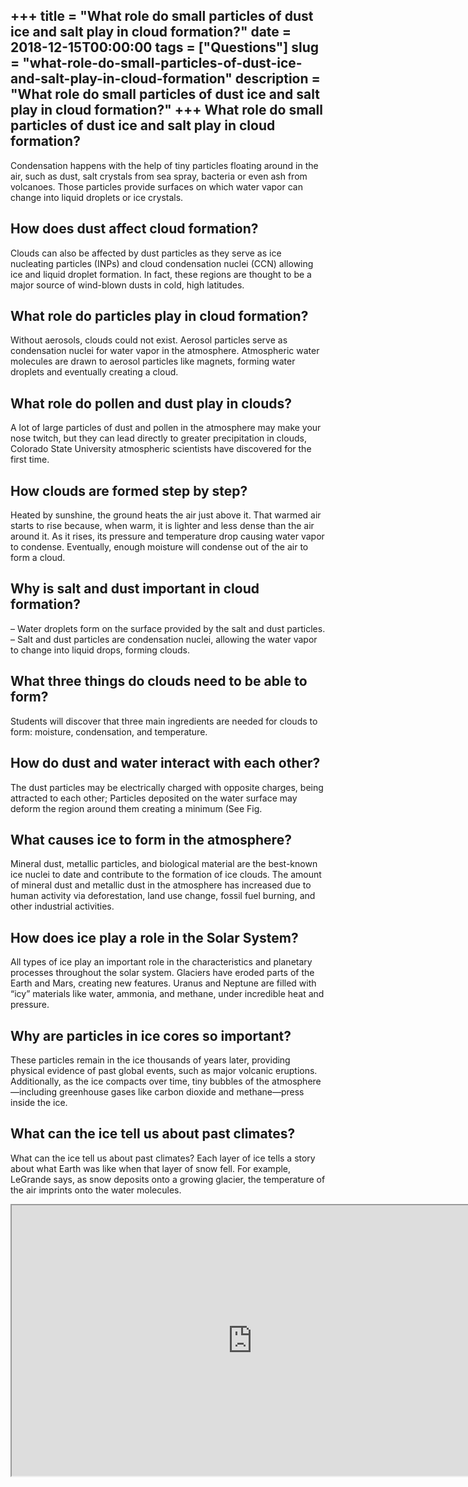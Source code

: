 +++
title = "What role do small particles of dust ice and salt play in cloud formation?"
date = 2018-12-15T00:00:00
tags = ["Questions"]
slug = "what-role-do-small-particles-of-dust-ice-and-salt-play-in-cloud-formation"
description = "What role do small particles of dust ice and salt play in cloud formation?"
+++
What role do small particles of dust ice and salt play in cloud formation?
--------------------------------------------------------------------------

Condensation happens with the help of tiny particles floating around in the air, such as dust, salt crystals from sea spray, bacteria or even ash from volcanoes. Those particles provide surfaces on which water vapor can change into liquid droplets or ice crystals.

How does dust affect cloud formation?
-------------------------------------

Clouds can also be affected by dust particles as they serve as ice nucleating particles (INPs) and cloud condensation nuclei (CCN) allowing ice and liquid droplet formation. In fact, these regions are thought to be a major source of wind-blown dusts in cold, high latitudes.

What role do particles play in cloud formation?
-----------------------------------------------

Without aerosols, clouds could not exist. Aerosol particles serve as condensation nuclei for water vapor in the atmosphere. Atmospheric water molecules are drawn to aerosol particles like magnets, forming water droplets and eventually creating a cloud.

What role do pollen and dust play in clouds?
--------------------------------------------

A lot of large particles of dust and pollen in the atmosphere may make your nose twitch, but they can lead directly to greater precipitation in clouds, Colorado State University atmospheric scientists have discovered for the first time.

How clouds are formed step by step?
-----------------------------------

Heated by sunshine, the ground heats the air just above it. That warmed air starts to rise because, when warm, it is lighter and less dense than the air around it. As it rises, its pressure and temperature drop causing water vapor to condense. Eventually, enough moisture will condense out of the air to form a cloud.

Why is salt and dust important in cloud formation?
--------------------------------------------------

– Water droplets form on the surface provided by the salt and dust particles. – Salt and dust particles are condensation nuclei, allowing the water vapor to change into liquid drops, forming clouds.

What three things do clouds need to be able to form?
----------------------------------------------------

Students will discover that three main ingredients are needed for clouds to form: moisture, condensation, and temperature.

How do dust and water interact with each other?
-----------------------------------------------

The dust particles may be electrically charged with opposite charges, being attracted to each other; Particles deposited on the water surface may deform the region around them creating a minimum (See Fig.

What causes ice to form in the atmosphere?
------------------------------------------

Mineral dust, metallic particles, and biological material are the best-known ice nuclei to date and contribute to the formation of ice clouds. The amount of mineral dust and metallic dust in the atmosphere has increased due to human activity via deforestation, land use change, fossil fuel burning, and other industrial activities.

How does ice play a role in the Solar System?
---------------------------------------------

All types of ice play an important role in the characteristics and planetary processes throughout the solar system. Glaciers have eroded parts of the Earth and Mars, creating new features. Uranus and Neptune are filled with “icy” materials like water, ammonia, and methane, under incredible heat and pressure.

Why are particles in ice cores so important?
--------------------------------------------

These particles remain in the ice thousands of years later, providing physical evidence of past global events, such as major volcanic eruptions. Additionally, as the ice compacts over time, tiny bubbles of the atmosphere—including greenhouse gases like carbon dioxide and methane—press inside the ice.

What can the ice tell us about past climates?
---------------------------------------------

What can the ice tell us about past climates? Each layer of ice tells a story about what Earth was like when that layer of snow fell. For example, LeGrande says, as snow deposits onto a growing glacier, the temperature of the air imprints onto the water molecules.

<iframe allow="accelerometer; autoplay; clipboard-write; encrypted-media; gyroscope; picture-in-picture" allowfullscreen="" class="__youtube_prefs__  epyt-is-override  no-lazyload" data-no-lazy="1" data-origheight="433" data-origwidth="770" data-skipgform_ajax_framebjll="" height="433" id="_ytid_26600" loading="lazy" src="https://www.youtube.com/embed/8e4pAXy1iZI?enablejsapi=1&autoplay=0&cc_load_policy=0&cc_lang_pref=&iv_load_policy=1&loop=0&modestbranding=0&rel=1&fs=1&playsinline=0&autohide=2&theme=dark&color=red&controls=1&" title="YouTube player" width="770"></iframe>